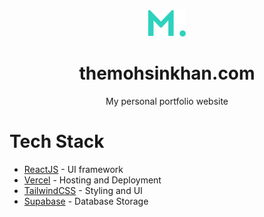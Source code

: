 <div align="center">
<a href="https://themohsinkhan.com"><img src="./public/logo.svg" width="60px"></a>
</div>

<div align="center">
<h1>themohsinkhan.com</h1>
<p>My personal portfolio website</p>
</div>

# Tech Stack

- [ReactJS](https://react.dev/) - UI framework
- [Vercel](https://vercel.com/) - Hosting and Deployment
- [TailwindCSS](https://tailwindcss.com/) - Styling and UI
- [Supabase](https://supabase.com/) - Database Storage
